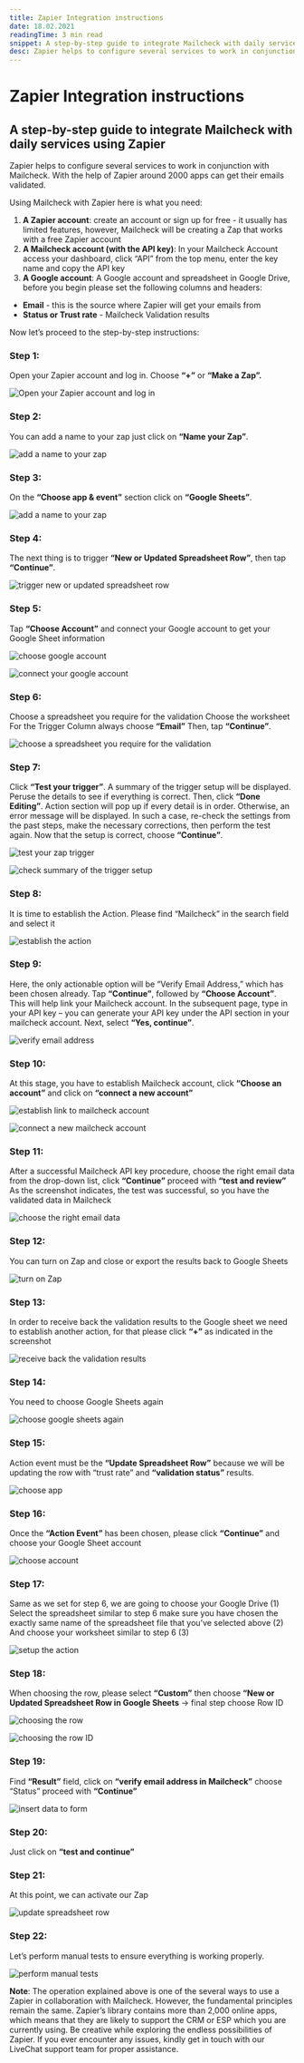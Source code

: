 ```yaml
---
title: Zapier Integration instructions
date: 18.02.2021
readingTime: 3 min read
snippet: A step-by-step guide to integrate Mailcheck with daily services using Zapier
desc: Zapier helps to configure several services to work in conjunction with Mailcheck. With the help of Zapier around 2000 apps can get their emails validated.
---
```


# **Zapier Integration instructions**

## A step-by-step guide to integrate Mailcheck with daily services using Zapier

Zapier helps to configure several services to work in conjunction with Mailcheck. With the help of Zapier around 2000 apps can get their emails validated.

Using Mailcheck with Zapier here is what you need:

1. **A Zapier account**: create an account or sign up for free - it usually has limited features, however, Mailcheck will be creating a Zap that works with a free Zapier account
2. **A Mailcheck account (with the API key)**: In your Mailcheck Account access your dashboard, click “API” from the top menu, enter the key name and copy the API key
3. **A Google account**: A Google account and spreadsheet in Google Drive, before you begin please set the following columns and headers:

- **Email** - this is the source where Zapier will get your emails from
- **Status or Trust rate** - Mailcheck Validation results

Now let’s proceed to the step-by-step instructions:

### Step 1:

Open your Zapier account and log in. Choose **“+”** or **“Make a Zap”.**

![Open your Zapier account and log in](./open-your-zapier-account-and-log-in.jpg?format=webp;jpg;png;avif&srcset&width=880)

### Step 2:

You can add a name to your zap just click on **“Name your Zap”**.

![add a name to your zap](./add-a-name-to-your-zap.jpg?format=webp;jpg;png;avif&srcset&width=880)

### Step 3:

On the **“Choose app & event”** section click on **“Google Sheets”**.

![add a name to your zap](./choose-app-google-sheets.jpg?format=webp;jpg;png;avif&srcset&width=880)

### Step 4:

The next thing is to trigger **“New or Updated Spreadsheet Row”**, then tap **“Continue”**.

![trigger new or updated spreadsheet row](./trigger-new-or-updated-spreadsheet-row.jpg?format=webp;jpg;png;avif&srcset&width=880)

### Step 5:

Tap **“Choose Account”** and connect your Google account to get your Google Sheet information

![choose google account](./choose-account-google.jpg?format=webp;jpg;png;avif&srcset&width=880)

![connect your google account](./connect-your-google-account.jpg?format=webp;jpg;png;avif&srcset&width=880)

### Step 6:

Choose a spreadsheet you require for the validation
Choose the worksheet
For the Trigger Column always choose **“Email”**
Then, tap **“Continue”**.

![choose a spreadsheet you require for the validation](./choose-a-spreadsheet-you-require-for-the-validation.jpg?format=webp;jpg;png;avif&srcset&width=880)

### Step 7:

Click **“Test your trigger”**. A summary of the trigger setup will be displayed. Peruse the details to see if everything is correct. Then, click **“Done Editing”**. Action section will pop up if every detail is in order. Otherwise, an error message will be displayed. In such a case, re-check the settings from the past steps, make the necessary corrections, then perform the test again. Now that the setup is correct, choose **“Continue”**.

![test your zap trigger](./test-your-trigger.jpg?format=webp;jpg;png;avif&srcset&width=880)

![check summary of the trigger setup](./summary-of-the-trigger-setup.jpg?format=webp;jpg;png;avif&srcset&width=880)

### Step 8:

It is time to establish the Action. Please find “Mailcheck” in the search field and select it

![establish the action](./establish-the-action.jpg?format=webp;jpg;png;avif&srcset&width=880)

### Step 9:

Here, the only actionable option will be “Verify Email Address,” which has been chosen already. Tap **“Continue”**, followed by **“Choose Account”**. This will help link your Mailcheck account. In the subsequent page, type in your API key – you can generate your API key under the API section in your mailcheck account. Next, select **“Yes, continue”**.

![verify email address](./verify-email-address.jpg?format=webp;jpg;png;avif&srcset&width=880)

### Step 10:

At this stage, you have to establish Mailcheck account, click **“Choose an account”** and click on **“connect a new account”**

![establish link to mailcheck account](./establish-link-to-mailcheck-account.jpg?format=webp;jpg;png;avif&srcset&width=880)

![connect a new mailcheck account](./connect-a-new-mailcheck-account.jpg?format=webp;jpg;png;avif&srcset&width=880)

### Step 11:

After a successful Mailcheck API key procedure, choose the right email data from the drop-down list, click **“Continue”** proceed with **“test and review”**
As the screenshot indicates, the test was successful, so you have the validated data in Mailcheck

![choose the right email data](./choose-the-right-email-data-from-the-drop-down-list.jpg?format=webp;jpg;png;avif&srcset&width=880)

### Step 12:

You can turn on Zap and close or export the results back to Google Sheets

![turn on Zap](./turn-on-zap.jpg?format=webp;jpg;png;avif&srcset&width=880)

### Step 13:

In order to receive back the validation results to the Google sheet we need to establish another action, for that please click **“+”** as indicated in the screenshot

![receive back the validation results](./receive-back-the-validation-results-to-the-google-sheet.jpg?format=webp;jpg;png;avif&srcset&width=880)

### Step 14:

You need to choose Google Sheets again

![choose google sheets again](./choose-google-sheets-again.jpg?format=webp;jpg;png;avif&srcset&width=880)

### Step 15:

Action event must be the **“Update Spreadsheet Row”** because we will be updating the row with “trust rate” and **“validation status”** results.

![choose app](./choose-app.jpg?format=webp;jpg;png;avif&srcset&width=880)

### Step 16:

Once the **“Action Event”** has been chosen, please click **“Continue”** and choose your Google Sheet account

![choose account](./choose-account.jpg?format=webp;jpg;png;avif&srcset&width=880)

### Step 17:

Same as we set for step 6, we are going to choose your Google Drive (1)
Select the spreadsheet similar to step 6 make sure you have chosen the exactly same name of the spreadsheet file that you’ve selected above (2)
And choose your worksheet similar to step 6 (3)

![setup the action](./setup-action.jpg?format=webp;jpg;png;avif&srcset&width=880)

### Step 18:

When choosing the row, please select **“Custom”** then choose **“New or Updated Spreadsheet Row in Google Sheets** -> final step choose Row ID

![choosing the row](./new-row.jpg?format=webp;jpg;png;avif&srcset&width=880)

![choosing the row ID](./row-id.jpg?format=webp;jpg;png;avif&srcset&width=880)

### Step 19:

Find **“Result”** field, click on **“verify email address in Mailcheck”** choose “Status” proceed with **“Continue”**

![insert data to form](./insert-data.jpg?format=webp;jpg;png;avif&srcset&width=880)

### Step 20:

Just click on **“test and continue”**

### Step 21:

At this point, we can activate our Zap

![update spreadsheet row](./update-spreadsheet-row.jpg?format=webp;jpg;png;avif&srcset&width=880)

### Step 22:

Let’s perform manual tests to ensure everything is working properly.

![perform manual tests](./perform-manual-tests.jpg?format=webp;jpg;png;avif&srcset&width=880)

**Note**: The operation explained above is one of the several ways to use a Zapier in collaboration with Mailcheck.
However, the fundamental principles remain the same. Zapier’s library contains more than 2,000 online apps, which means that they are likely to support the CRM or ESP which you are currently using.
Be creative while exploring the endless possibilities of Zapier. If you ever encounter any issues, kindly get in touch with our LiveChat support team for proper assistance.
